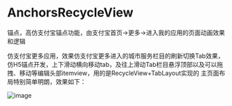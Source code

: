 # AnchorsRecycleView
锚点，高仿支付宝锚点功能，由支付宝首页->更多->进入我的应用的页面动画效果和逻辑


仿支付宝更多应用，效果仿支付宝更多进入的城市服务栏目的刷新切换Tab效果，仿H5锚点开发，上下滑动横向移动tab，及往上滑动Tab栏目悬浮顶部以及可以拖拽、移动等编辑头部itemview，用的是RecycleView+TabLayout实现的
主页面布局特别简单明朗，效果如下：


![image](https://github.com/xuancao/ListViewTablayout-master/blob/master/screen/2018-03-22%2014_41_41.gif )
